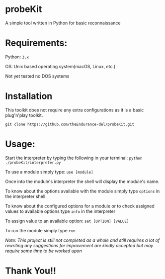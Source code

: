 # probeKit
A simple tool written in Python for basic reconnaissance

# Requirements:

Python: `3.x`

OS: Unix based operating system(macOS, Linux, etc.)

Not yet tested no DOS systems

# Installation
This toolkit does not require any extra configurations as it is a basic plug'n'play toolkit.

`git clone https://github.com/theEndurance-del/probeKit.git`

# Usage:
Start the interpreter by typing the following in your terminal:
`python ./probeKit/interpreter.py`

To use a module simply type:
`use [module]`

Once into the module's interpreter the shell will display the module's name.

To know about the options available with the module simply type `options` in the interpreter shell.

To know about the configured options for a module or to check assigned values to available options type `info` in the interpreter

To assign value to an available option:
`set [OPTION] [VALUE]`

To run the module simply type `run`

*Note: This project is still not completed as a whole and still requires a lot of rewriting any suggestions for improvement are kindly accepted but may require some time to be worked upon*

# Thank You!!
